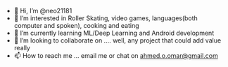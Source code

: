- 👋 Hi, I’m @neo21181
- 👀 I’m interested in Roller Skating, video games, languages(both computer and spoken), cooking and eating
- 🌱 I’m currently learning ML/Deep Learning and Android development
- 💞️ I’m looking to collaborate on .... well, any project that could add value really
- 📫 How to reach me ... email me or chat on ahmed.o.omar@gmail.com

<!---
neo21181/neo21181 is a ✨ special ✨ repository because its `README.md` (this file) appears on your GitHub profile.
You can click the Preview link to take a look at your changes.
--->
